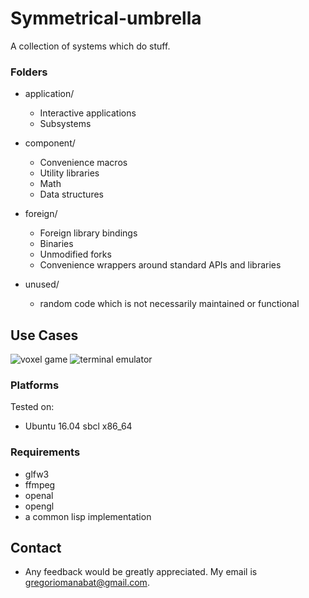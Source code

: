 # Symmetrical-umbrella
A collection of systems which do stuff.

### Folders

- application/
    - Interactive applications
    - Subsystems	
		
- component/
    - Convenience macros
    - Utility libraries
    - Math
    - Data structures

- foreign/
    - Foreign library bindings
    - Binaries
    - Unmodified forks
    - Convenience wrappers around standard APIs and libraries

- unused/
    - random code which is not necessarily maintained or functional

## Use Cases
![voxel game](https://user-images.githubusercontent.com/14166099/39225064-57b43bfa-4818-11e8-9f33-4737ae6f18b7.png) 
![terminal emulator](https://user-images.githubusercontent.com/14166099/39225409-3571051c-481a-11e8-8160-422a7052e605.png)

### Platforms
Tested on:
- Ubuntu 16.04 sbcl x86_64

### Requirements
- glfw3
- ffmpeg
- openal
- opengl
- a common lisp implementation
 
 ## Contact
 - Any feedback would be greatly appreciated. My email is gregoriomanabat@gmail.com.
